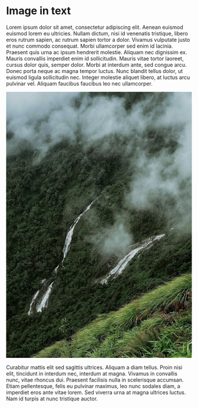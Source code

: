 # Image in text

Lorem ipsum dolor sit amet, consectetur adipiscing elit. Aenean euismod euismod
lorem eu ultricies. Nullam dictum, nisi id venenatis tristique, libero eros
rutrum sapien, ac rutrum sapien tortor a dolor. Vivamus vulputate justo et
nunc commodo consequat. Morbi ullamcorper sed enim id lacinia. Praesent quis
urna ac ipsum hendrerit molestie. Aliquam nec dignissim ex. Mauris convallis
imperdiet enim id sollicitudin. Mauris vitae tortor laoreet, cursus dolor quis,
semper dolor. Morbi at interdum ante, sed congue arcu. Donec porta neque ac
magna tempor luctus. Nunc blandit tellus dolor, ut euismod ligula sollicitudin
nec. Integer molestie aliquet libero, at luctus arcu pulvinar vel. Aliquam
faucibus faucibus leo nec ullamcorper.

![](https://raw.githubusercontent.com/igormironchik/markdown-tools/main/tests/manual/img/1.jpg)

Curabitur mattis elit sed sagittis ultrices. Aliquam a diam tellus. Proin
nisi elit, tincidunt in interdum nec, interdum at magna. Vivamus in convallis
nunc, vitae rhoncus dui. Praesent facilisis nulla in scelerisque accumsan.
Etiam pellentesque, felis eu pulvinar maximus, leo nunc sodales diam, a
imperdiet eros ante vitae lorem. Sed viverra urna at magna ultrices luctus.
Nam id turpis at nunc tristique auctor.
